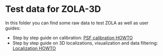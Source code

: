# Test data for ZOLA-3D
In this folder you can find some raw data to test ZOLA as well as user guides:

* Step by step guide on calibration: [PSF calibration HOWTO](https://github.com/imodpasteur/ZOLA-3D/blob/master/TEST_DATA/calibration_howto.md)
* Step by step guide on 3D localizations, visualization and data filtering: [Localization HOWTO](https://github.com/imodpasteur/ZOLA-3D/blob/master/TEST_DATA/localization_howto.md)
